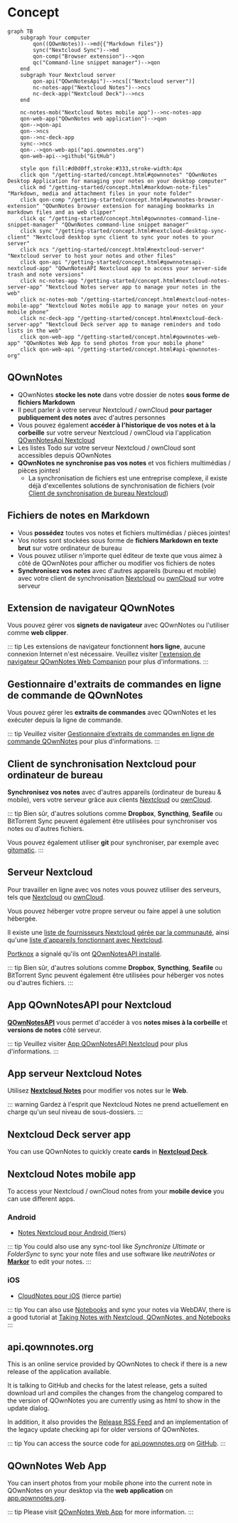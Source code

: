 # Concept

<style scoped>
  /* Remove max-width for content so there is enough space for the Mermaid diagram */
  /* We need "scoped" or this will leak to all other pages! */
  /* We need "main" to be more specific than the default style */
  main .theme-default-content:not(.custom) {
    max-width: none;
  }
</style>

```mermaid
graph TB
    subgraph Your computer
        qon((QOwnNotes))-->md{{"Markdown files"}}
        sync("Nextcloud Sync")-->md
        qon-comp("Browser extension")-->qon
        qc("Command-line snippet manager")-->qon
    end
    subgraph Your Nextcloud server
        qon-api("QOwnNotesApi")-->ncs[("Nextcloud server")]
        nc-notes-app("Nextcloud Notes")-->ncs
        nc-deck-app("Nextcloud Deck")-->ncs
    end

    nc-notes-mob("Nextcloud Notes mobile app")-->nc-notes-app
    qon-web-app("QOwnNotes web application")-->qon
    qon-->qon-api
    qon-->ncs
    qon-->nc-deck-app
    sync-->ncs
    qon-.->qon-web-api("api.qownnotes.org")
    qon-web-api-->github("GitHub")

    style qon fill:#d0d0ff,stroke:#333,stroke-width:4px
    click qon "/getting-started/concept.html#qownnotes" "QOwnNotes Desktop Application for managing your notes on your desktop computer"
    click md "/getting-started/concept.html#markdown-note-files" "Markdown, media and attachment files in your note folder"
    click qon-comp "/getting-started/concept.html#qownnotes-browser-extension" "QOwnNotes browser extension for managing bookmarks in markdown files and as web clipper"
    click qc "/getting-started/concept.html#qownnotes-command-line-snippet-manager" "QOwnNotes command-line snippet manager"
    click sync "/getting-started/concept.html#nextcloud-desktop-sync-client" "Nextcloud desktop sync client to sync your notes to your server"
    click ncs "/getting-started/concept.html#nextcloud-server" "Nextcloud server to host your notes and other files"
    click qon-api "/getting-started/concept.html#qownnotesapi-nextcloud-app" "QOwnNotesAPI Nextcloud app to access your server-side trash and note versions"
    click nc-notes-app "/getting-started/concept.html#nextcloud-notes-server-app" "Nextcloud Notes server app to manage your notes in the web"
    click nc-notes-mob "/getting-started/concept.html#nextcloud-notes-mobile-app" "Nextcloud Notes mobile app to manage your notes on your mobile phone"
    click nc-deck-app "/getting-started/concept.html#nextcloud-deck-server-app" "Nextcloud Deck server app to manage reminders and todo lists in the web"
    click qon-web-app "/getting-started/concept.html#qownnotes-web-app" "QOwnNotes Web App to send photos from your mobile phone"
    click qon-web-api "/getting-started/concept.html#api-qownnotes-org"
```

## QOwnNotes

- QOwnNotes **stocke les note** dans votre dossier de notes **sous forme de fichiers Markdown**
- Il peut parler à votre serveur Nextcloud / ownCloud **pour partager publiquement des notes** avec d'autres personnes
- Vous pouvez également **accéder à l'historique de vos notes et à la corbeille** sur votre serveur Nextcloud / ownCloud via l'application [QOwnNotesApi Nextcloud](#qownnotesapi-nextcloud-app)
- Les listes Todo sur votre serveur Nextcloud / ownCloud sont accessibles depuis QOwnNotes
- **QOwnNotes ne synchronise pas vos notes** et vos fichiers multimédias / pièces jointes!
  - La synchronisation de fichiers est une entreprise complexe, il existe déjà d'excellentes solutions de synchronisation de fichiers (voir [Client de synchronisation de bureau Nextcloud](#nextcloud-desktop-sync-client))

## Fichiers de notes en Markdown

- Vous **possédez** toutes vos notes et fichiers multimédias / pièces jointes!
- Vos notes sont stockées sous forme de **fichiers Markdown en texte brut** sur votre ordinateur de bureau
- Vous pouvez utiliser n'importe quel éditeur de texte que vous aimez à côté de QOwnNotes pour afficher ou modifier vos fichiers de notes
- **Synchronisez vos notes** avec d'autres appareils (bureau et mobile) avec votre client de synchronisation [Nextcloud](https://nextcloud.com/) ou [ownCloud](https://owncloud.org/) sur votre serveur

## Extension de navigateur QOwnNotes

Vous pouvez gérer vos **signets de navigateur** avec QOwnNotes ou l'utiliser comme **web clipper**.

::: tip
Les extensions de navigateur fonctionnent **hors ligne**, aucune connexion Internet n'est nécessaire. Veuillez visiter [l'extension de navigateur QOwnNotes Web Companion](browser-extension.md) pour plus d'informations.
:::

## Gestionnaire d'extraits de commandes en ligne de commande de QOwnNotes

Vous pouvez gérer les **extraits de commandes** avec QOwnNotes et les exécuter depuis la ligne de commande.

::: tip
Veuillez visiter [Gestionnaire d’extraits de commandes en ligne de commande QOwnNotes](command-line-snippet-manager.md) pour plus d'informations.
:::

## Client de synchronisation Nextcloud pour ordinateur de bureau

**Synchronisez vos notes** avec d'autres appareils (ordinateur de bureau & mobile), vers votre serveur grâce aux clients [Nextcloud](https://nextcloud.com/) ou [ownCloud](https://owncloud.org/).

::: tip
Bien sûr, d'autres solutions comme **Dropbox**, **Syncthing**, **Seafile** ou BitTorrent Sync peuvent également être utilisées pour synchroniser vos notes ou d'autres fichiers.

Vous pouvez également utiliser **git** pour synchroniser, par exemple avec [gitomatic](https://github.com/muesli/gitomatic/).
:::

## Serveur Nextcloud

Pour travailler en ligne avec vos notes vous pouvez utiliser des serveurs, tels que [Nextcloud](https://nextcloud.com/) ou [ownCloud](https://owncloud.org/).

Vous pouvez héberger votre propre serveur ou faire appel à une solution hébergée.

Il existe une [liste de fournisseurs Nextcloud gérée par la communauté](https://github.com/nextcloud/providers#providers), ainsi qu'une [liste d'appareils fonctionnant avec Nextcloud](https://nextcloud.com/devices/).

[Portknox](https://portknox.net) a signalé qu'ils ont [QOwnNotesAPI installé](https://portknox.net/en/app_listing).

::: tip
Bien sûr, d'autres solutions comme **Dropbox**, **Syncthing**, **Seafile** ou BitTorrent Sync peuvent également être utilisées pour héberger vos notes ou d'autres fichiers.
:::

## App QOwnNotesAPI pour Nextcloud

[**QOwnNotesAPI**](https://github.com/pbek/qownnotesapi) vous permet d'accéder à vos **notes mises à la corbeille** et **versions de notes** côté serveur.

::: tip
Veuillez visiter [App QOwnNotesAPI Nextcloud](qownnotesapi.md) pour plus d'informations.
:::

## App serveur Nextcloud Notes

Utilisez [**Nextcloud Notes**](https://github.com/nextcloud/notes) pour modifier vos notes sur le **Web**.

::: warning
Gardez à l'esprit que Nextcloud Notes ne prend actuellement en charge qu'un seul niveau de sous-dossiers.
:::

## Nextcloud Deck server app

You can use QOwnNotes to quickly create **cards** in [**Nextcloud Deck**](https://github.com/nextcloud/deck).

## Nextcloud Notes mobile app

To access your Nextcloud / ownCloud notes from your **mobile device** you can use different apps.

### Android

- [Notes Nextcloud pour Android ](https://play.google.com/store/apps/details?id=it.niedermann.owncloud.notes)(tiers)

::: tip
You could also use any sync-tool like _Synchronize Ultimate_ or _FolderSync_ to sync your note files and use software like _neutriNotes_ or [**Markor**](https://f-droid.org/packages/net.gsantner.markor/) to edit your notes.
:::

### iOS

- [CloudNotes pour iOS](https://itunes.apple.com/de/app/cloudnotes-owncloud-notes/id813973264?mt=8) (tierce partie)

::: tip
You can also use [Notebooks](https://itunes.apple.com/us/app/notebooks-write-and-organize/id780438662) and sync your notes via WebDAV, there is a good tutorial at [Taking Notes with Nextcloud, QOwnNotes, and Notebooks](https://lifemeetscode.com/blog/taking-notes-with-nextcloud-qownnotes-and-notebooks)
:::

## api.qownnotes.org

This is an online service provided by QOwnNotes to check if there is a new release of the application available.

It is talking to GitHub and checks for the latest release, gets a suited download url and compiles the changes from the changelog compared to the version of QOwnNotes you are currently using as html to show in the update dialog.

In addition, it also provides the [Release RSS Feed](http://api.qownnotes.org/rss/app-releases) and an implementation of the legacy update checking api for older versions of QOwnNotes.

::: tip
You can access the source code for [api.qownnotes.org](https://api.qownnotes.org) on [GitHub](https://github.com/qownnotes/api).
:::

## QOwnNotes Web App

You can insert photos from your mobile phone into the current note in QOwnNotes on your desktop via the **web application** on [app.qownnotes.org](https://app.qownnotes.org/).

::: tip
Please visit [QOwnNotes Web App](web-app.md) for more information.
:::
